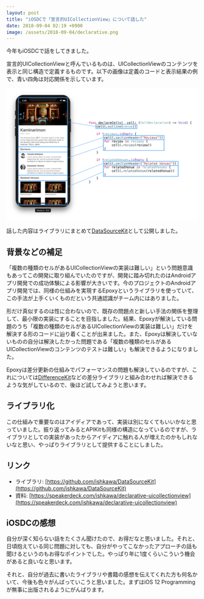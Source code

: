 ```yaml
---
layout: post
title: "iOSDCで「宣言的UICollectionView」について話した"
date: 2018-09-04 02:19 +0900
image: /assets/2018-09-04/declarative.png
---
```


今年もiOSDCで話をしてきました。

宣言的UICollectionViewと呼んでいるものは、UICollectionViewのコンテンツを表示と同じ構造で定義するものです。以下の画像は定義のコードと表示結果の例で、青い四角は対応関係を示しています。

![](/assets/2018-09-04/declarative.png)

話した内容はライブラリにまとめて[DataSourceKit](https://github.com/ishkawa/DataSourceKit)として公開しました。

## 背景などの補足

「複数の種類のセルがあるUICollectionViewの実装は難しい」という問題意識もあってこの開発に取り組んでいたのですが、開発に踏み切れたのはAndroidアプリ開発での成功体験による影響が大きいです。今のプロジェクトのAndroidアプリ開発では、同様の仕組みを実現するEpoxyというライブラリを使っていて、この手法が上手くいくものだという共通認識がチーム内にはありました。

形だけ真似するのは性に合わないので、既存の問題点と新しい手法の関係を整理して、最小限の実装にすることを目指しました。結果、Epoxyが解決している問題のうち「複数の種類のセルがあるUICollectionViewの実装は難しい」だけを解決する形のコードに辿り着くことが出来ました。また、Epoxyは解決していないものの自分は解決したかった問題である「複数の種類のセルがあるUICollectionViewのコンテンツのテストは難しい」も解決できるようになりました。

Epoxyは差分更新の仕組みでパフォーマンスの問題も解決しているのですが、これについては[DifferenceKit](https://github.com/ra1028/DifferenceKit)などの差分ライブラリと組み合わせれば解決できるような気がしているので、後ほど試してみようと思います。

## ライブラリ化

この仕組みで重要なのはアイディアであって、実装は別になくてもいいかなと思っていました。振り返ってみるとAPIKitも同様の構造になっているのですが、ライブラリとしての実装があったからアイディアに触れる人が増えたのかもしれないなと思い、やっぱりライブラリとして提供することにしました。

## リンク

- ライブラリ: [https://github.com/ishkawa/DataSourceKit](https://github.com/ishkawa/DataSourceKit)
- 資料: [https://speakerdeck.com/ishkawa/declarative-uicollectionview](https://speakerdeck.com/ishkawa/declarative-uicollectionview)

## iOSDCの感想

自分が深く知らない話をたくさん聞けたので、お得だなと思いました。それと、日頃抱えている同じ問題に対しても、自分がやってこなかったアプローチの話も聞けるというのもお得なポイントでした。やっぱり年に1度くらいこういう機会があると良いなと思います。

それと、自分が過去に書いたライブラリや書籍の感想を伝えてくれた方も何名かいて、今後も色々がんばっていこうと思いました。まずはiOS 12 Programmingが無事に出版されるようにがんばります。

